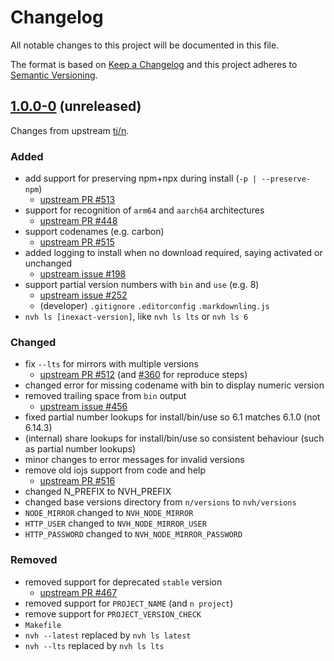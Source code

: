 # Changelog

All notable changes to this project will be documented in this file.

The format is based on [Keep a Changelog](http://keepachangelog.com/en/1.0.0/)
and this project adheres to [Semantic Versioning](http://semver.org/spec/v2.0.0.html).

<!-- markdownlint-disable MD024 -->

## [1.0.0-0] (unreleased)

Changes from upstream [tj/n](https://github.com/tj/n).

### Added

- add support for preserving npm+npx during install (`-p | --preserve-npm`)
  - [upstream PR #513](https://github.com/tj/n/pull/513)
- support for recognition of `arm64` and `aarch64` architectures
  - [upstream PR #448](https://github.com/tj/n/pull/448)
- support codenames (e.g. carbon)
  - [upstream PR #515](https://github.com/tj/n/pull/515)
- added logging to install when no download required, saying activated or unchanged
  - [upstream issue #198](https://github.com/tj/n/issues/198)
- support partial version numbers with `bin` and `use` (e.g. 8)
  - [upstream issue #252](https://github.com/tj/n/issues/252)
  - (developer) `.gitignore` `.editorconfig` `.markdownling.js`
- `nvh ls [inexact-version]`, like `nvh ls lts` or `nvh ls 6`

### Changed

- fix `--lts` for mirrors with multiple versions
  - [upstream PR #512](https://github.com/tj/n/pull/512) (and [#360](https://github.com/tj/n/pull/360) for reproduce steps)
- changed error for missing codename with bin to display numeric version
- removed trailing space from `bin` output
  - [upstream issue #456](https://github.com/tj/n/issues/456)
- fixed partial number lookups for install/bin/use so 6.1 matches 6.1.0 (not 6.14.3)
- (internal) share lookups for install/bin/use so consistent behaviour (such as partial number lookups)
- minor changes to error messages for invalid versions
- remove old iojs support from code and help
  - [upstream PR #516](https://github.com/tj/n/pull/516)
- changed N_PREFIX to NVH_PREFIX
- changed base versions directory from `n/versions` to `nvh/versions`
- `NODE_MIRROR` changed to `NVH_NODE_MIRROR`
- `HTTP_USER` changed to `NVH_NODE_MIRROR_USER`
- `HTTP_PASSWORD` changed to `NVH_NODE_MIRROR_PASSWORD`

### Removed

- removed support for deprecated `stable` version
  - [upstream PR #467](https://github.com/tj/n/pull/467)
- removed support for `PROJECT_NAME` (and `n project`)
- remove support for `PROJECT_VERSION_CHECK`
- `Makefile`
- `nvh --latest` replaced by `nvh ls latest`
- `nvh --lts` replaced by `nvh ls lts`

[1.0.0-0]: https://github.com/tj/n/compare/8ad6cd3bc76fc674f7faf3d8cf2f4d6e7d1849c3...JohnRGee:develop
